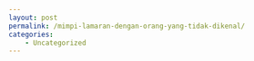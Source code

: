 ```yaml
---
layout: post
permalink: /mimpi-lamaran-dengan-orang-yang-tidak-dikenal/
categories:
    - Uncategorized
---
```


